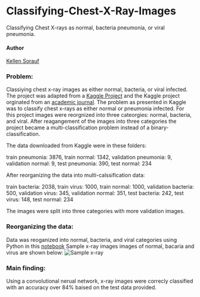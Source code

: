 # Classifying-Chest-X-Ray-Images
Classifying Chest X-rays as normal, bacteria pneumonia, or viral pneumonia.

#### Author
[Kellen Sorauf](https://www.linkedin.com/in/kellen-sorauf-3983505/)

### Problem:
Classiying chest x-ray images as either normal, bacteria, or viral infected. The project was adapted from a [Kaggle Project](https://www.kaggle.com/paultimothymooney/chest-xray-pneumonia) and the Kaggle project orginated from an [academic journal](https://www.cell.com/cell/fulltext/S0092-8674(18)30154-5). The problem as presented in Kaggle was to classify chest x-rays as either normal or pneumonia infected. For this project images were reorgnized into three cateorgies: normal, bacteria, and viral.  After reagangement of the images into three categories the project became a multi-classification problem instead of a binary-classification.  

The data downloaded from Kaggle were in these folders: 

train pneumonia: 3876,
train normal: 1342, 
validation pneumonia: 9, 
validation normal: 9, 
test pneumonia: 390, 
test normal: 234

After reorganizing the data into multi-calssification data:

train bacteria: 2038,
train virus: 1000,
train normal: 1000,
validation bacteria: 500,
validation virus: 345,
validation normal: 351,
test bacteria: 242,
test virus: 148,
test normal: 234

The images were split into three categories with more validation images.

### Reorganizing the data:
Data was reoganized into normal, bacteria, and viral categories using Python in this [notebook](https://github.com/Mrsnellek/Classiyfing-Chest-X-Ray-Images/blob/master/Split_x_ray_data.ipynb)
Sample x-ray images images of normal, bacaria and virus are shown below: 
![Sample x-ray](https://github.com/Mrsnellek/Classiyfing-Chest-X-Ray-Images/blob/master/Sample%20xray%20images.png)

### Main finding:
Using a convolutional nerual network, x-ray images were correcly classified with an accuracy over 84% baised on the test data provided.  


